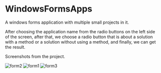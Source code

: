 # WindowsFormsApps

A windows forms application with multiple small projects in it.

After choosing the application name from the radio buttons on the left side of the screen, after that, we choose a radio button that is about a solution with a method or a solution without using a method, and finally, we can get the result.

Screenshots from the project.

![form2](https://user-images.githubusercontent.com/61202188/216129199-7206ecf6-da00-4095-94ab-1dd7e137d38e.jpg)
![form1](https://user-images.githubusercontent.com/61202188/216129211-42f14af7-cfcb-4b0d-806f-5252d1d65948.jpg)
![form3](https://user-images.githubusercontent.com/61202188/216129216-dba193a5-bde6-426b-9d2c-9dc6f5a15bbc.jpg)
